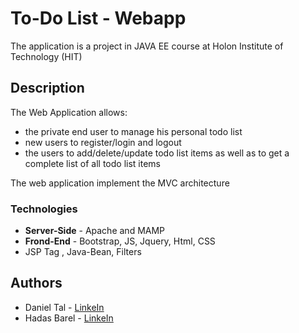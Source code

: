 # To-Do List - Webapp

The application is a project in JAVA EE course at Holon Institute of Technology (HIT)

## Description
The Web Application allows:
- the private end user to manage his personal todo list 
- new users to register/login and logout
-  the users to add/delete/update todo list items as well as to get a complete list of all todo list items 

The web application implement the MVC architecture

### Technologies
- **Server-Side** - Apache and MAMP
- **Frond-End** - Bootstrap, JS, Jquery, Html, CSS
- JSP Tag , Java-Bean, Filters

## Authors

- Daniel Tal - [LinkeIn](https://www.linkedin.com/in/daniel-tal/)
- Hadas Barel - [LinkeIn](https://www.linkedin.com/in/hadas-barel-a73840148/)
